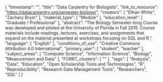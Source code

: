 {
    "timestamp": "",
    "title": "Data Carpentry for Biologists",
    "link_to_resource": "https://datacarpentry.org/semester-biology/",
    "creators": [
        "Ethan White",
        "Zachary Brym"
    ],
    "material_type": [
        "Module"
    ],
    "education_level": [
        "Graduate / Professional"
    ],
    "abstract": "The Biology Semester-long Course was developed and piloted at the University of Florida in Fall 2015. Course materials include readings, lectures, exercises, and assignments that expand on the material presented at workshops focusing on SQL and R.",
    "language": [
        "English"
    ],
    "conditions_of_use": "Creative Commons Attribution 4.0 International",
    "primary_user": [
        "student",
        "teacher"
    ],
    "subject_areas": [
        "Computer Science",
        "Information Science",
        "Biology",
        "Measurement and Data"
    ],
    "FORRT_clusters": [
        ""
    ],
    "tags": [
        "Analysis",
        "Data",
        "Education",
        "Open Scholarship Tools and Technologies",
        "R",
        "Reproducibility",
        "Research Data Management Tools",
        "Researchers",
        "SQL"
    ]
}